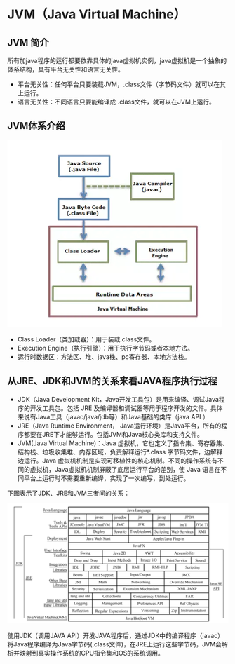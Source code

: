 # JVM（Java Virtual Machine）
## JVM 简介
所有加java程序的运行都要依靠具体的java虚拟机实例，java虚拟机是一个抽象的体系结构，具有平台无关性和语言无关性。
* 平台无关性：任何平台只要装载JVM，.class文件（字节码文件）就可以在其上运行。
* 语言无关性：不同语言只要能编译成 .class文件，就可以在JVM上运行。

## JVM体系介绍
![JVM体系结构](/pictures/jvm体系结构.png "JVM体系结构")
* Class Loader（类加载器）：用于装载.class文件。
* Execution Engine（执行引擎）：用于执行字节码或者本地方法。
* 运行时数据区：方法区、堆、java栈、pc寄存器、本地方法栈。

## 从JRE、JDK和JVM的关系来看JAVA程序执行过程
* JDK（Java Development Kit，Java开发工具包）是用来编译、调试Java程序的开发工具包。包括 JRE 及编译器和调试器等用于程序开发的文件。具体来说有Java工具（javac/java/jdb等）和Java基础的类库（java API ）
* JRE（Java Runtime Environment， Java运行环境）是Java平台，所有的程序都要在JRE下才能够运行。包括JVM和Java核心类库和支持文件。
* JVM(Java Virtual Machine)：Java 虚拟机，它也定义了指令集、寄存器集、结构栈、垃圾收集堆、内存区域，负责解释运行*.class 字节码文件，边解释边运行。Java 虚拟机机制是实现可移植性的核心机制。不同的操作系统有不同的虚拟机，Java虚拟机机制屏蔽了底层运行平台的差别，使 Java 语言在不同平台上运行时不需要重新编译，实现了一次编写，到处运行。

下图表示了JDK、JRE和JVM三者间的关系：

![JDK、JRE和JVM](/pictures/jdkjvmjre关系.png "JDK、JRE和JVM")

使用JDK（调用JAVA API）开发JAVA程序后，通过JDK中的编译程序（javac）将Java程序编译为Java字节码(.class文件)，在JRE上运行这些字节码，JVM会解析并映射到真实操作系统的CPU指令集和OS的系统调用。
